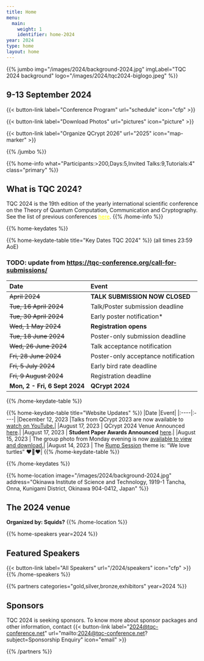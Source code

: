```yaml
---
title: Home
menu:
  main:
    weight: 1
    identifier: home-2024
year: 2024
type: home
layout: home
---
```

<!-- JUMBO -->
{{% jumbo img="/images/2024/background-2024.jpg" imgLabel="TQC 2024 background" logo="/images/2024/tqc2024-biglogo.jpeg" %}}

## 9-13 September 2024

{{< button-link label="Conference Program"
                url="schedule"
                icon="cfp" >}}


{{< button-link label="Download Photos"
                url="pictures"
                icon="picture" >}}

{{< button-link label="Organize QCrypt 2026"
                url="2025"
                icon="map-marker" >}}


{{% /jumbo %}}


{{% home-info what="Participants:>200,Days:5,Invited Talks:9,Tutorials:4" class="primary" %}}
## What is TQC 2024?

TQC 2024 is the 19th edition of the yearly international scientific conference on the Theory of Quantum Computation, Communication and Cryptography. See the list of previous conferences <a style="color: yellow" href="/2024/charter/#history-of-tqc">here</a>.
{{% /home-info %}}

{{% home-keydates %}}

{{% home-keydate-table title="Key Dates TQC 2024" %}}
(all times 23:59 AoE)
### TODO: update from https://tqc-conference.org/call-for-submissions/


|Date |Event|
|:----|:----|
| <strike> April 2024 </strike>|<strong> TALK SUBMISSION NOW CLOSED </strong>|
| <strike> Tue, 16 April 2024 </strike>|  Talk/Poster submission deadline |
| <strike> Tue, 30 April 2024 </strike>|  Early poster notification* |
| <strike> Wed, 1 May 2024 </strike>|<strong>  Registration opens </strong>|
| <strike> Tue, 18 June 2024 </strike>|Poster-only submission deadline|
| <strike> Wed, 26 June 2024 </strike>| Talk acceptance notification |
| <strike> Fri, 28 June 2024 </strike>| Poster-only acceptance notification|
| <strike> Fri, 5 July 2024 </strike>| Early bird rate deadline|
| <strike> Fri, 9 August 2024 </strike>| Registration deadline|
|<strong>Mon, 2 - Fri, 6 Sept 2024 </strong>| <strong>QCrypt 2024</strong>|

{{% /home-keydate-table %}}

{{% home-keydate-table title="Website Updates" %}}
|Date |Event|
|:----|:----|
|December 12, 2023 |Talks from QCrypt 2023 are now available to <a href="https://www.youtube.com/playlist?list=PLbY0Lk6JsgBEph5CPYTQZs6cOKBPGSnnI">watch on YouTube.</a>|
|August 17, 2023 | QCrypt 2024 Venue Announced <a href="/2023/2024"> here</a>.|
|August 17, 2023 | <strong>Student Paper Awards Announced</strong> <a href="/2023/sessions/business/">here</a>.|
|August 15, 2023 | The group photo from Monday evening is now <a href="https://umd.box.com/s/ro56fac22mf5j8xkjcb06ggw0igil4nv">available to view and download.</a>|
|August 14, 2023 | The <a href="/2023/sessions/rump/">Rump Session</a> theme is: “We love turtles” ❤️🐢❤️|
{{% /home-keydate-table %}}

{{% /home-keydates %}}


<!-- THE MAP -->
{{% home-location
    image="/images/2024/background-2024.jpg"
    address="Okinawa Institute of Science and Technology, 1919-1 Tancha, Onna, Kunigami District, Okinawa 904-0412, Japan"
    %}}

## The 2024 venue
<strong>Organized by: Squids?</strong>
{{% /home-location %}}

{{% home-speakers year=2024 %}}
## Featured Speakers
{{< button-link label="All Speakers"
                url="/2024/speakers"
                icon="cfp" >}}
{{% /home-speakers %}}

{{% partners categories="gold,silver,bronze,exhibitors" year=2024 %}}
## Sponsors

TQC 2024 is seeking sponsors. To know more about sponsor packages and other information, contact {{< button-link label="2024@tqc-conference.net" url="mailto:2024@tqc-conference.net?subject=Sponsorship Enquiry" icon="email" >}} 

{{% /partners %}}

